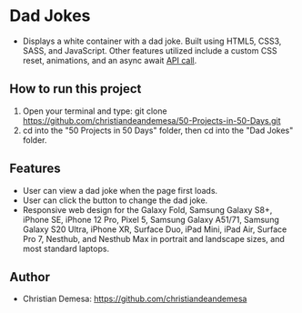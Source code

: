 # Dad Jokes

-   Displays a white container with a dad joke. Built using HTML5, CSS3, SASS, and JavaScript. Other features utilized include a custom CSS reset, animations, and an async
    await [API call](https://icanhazdadjoke.com/api).

## How to run this project

1. Open your terminal and type: git clone https://github.com/christiandeandemesa/50-Projects-in-50-Days.git
2. cd into the "50 Projects in 50 Days" folder, then cd into the "Dad Jokes" folder.

## Features

-   User can view a dad joke when the page first loads.
-   User can click the button to change the dad joke.
-   Responsive web design for the Galaxy Fold, Samsung Galaxy S8+, iPhone SE, iPhone 12 Pro, Pixel 5, Samsung Galaxy A51/71, Samsung Galaxy S20 Ultra, iPhone XR, Surface
    Duo, iPad Mini, iPad Air, Surface Pro 7, Nesthub, and Nesthub Max in portrait and landscape sizes, and most standard laptops.

## Author

-   Christian Demesa: https://github.com/christiandeandemesa
